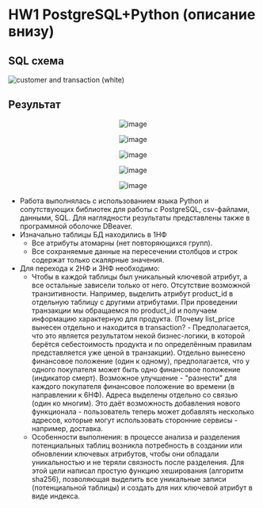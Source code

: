 # HW1 PostgreSQL+Python (описание внизу)
## SQL схема
![customer and transaction (white)](https://github.com/user-attachments/assets/494be466-2170-46e7-b804-f7594ca1a4f6)
## Результат
<p align="center">
  <img src="https://github.com/user-attachments/assets/20231fc9-426b-4bbc-88f4-020011f01a5c" alt="image">
</p>
<p align="center">
  <img src="https://github.com/user-attachments/assets/04a7e40a-32af-4f0e-a2dc-48aa2530c35f" alt="image">
</p>
<p align="center">
  <img src="https://github.com/user-attachments/assets/04a7e40a-32af-4f0e-a2dc-48aa2530c35f" alt="image">
</p>
<p align="center">
  <img src="https://github.com/user-attachments/assets/17399e6e-c125-4327-a3f6-80a921f98bcf" alt="image">
</p>
<p align="center">
  <img src="https://github.com/user-attachments/assets/ea55547f-bd11-42b3-b010-8de425829390" alt="image">
</p>

- Работа выполнялась с использованием языка Python и сопутствующих библиотек для работы с PostgreSQL, csv-файлами, данными, SQL. Для наглядности результаты представлены также в программной оболочке DBeaver.
- Изначально таблицы БД находились в 1НФ
  - Все атрибуты атомарны (нет повторяющихся групп).
  - Все сохраняемые данные на пересечении столбцов и строк содержат только скалярные значения.
- Для перехода к 2НФ и 3НФ необходимо:
  - Чтобы в каждой таблицы был уникальный ключевой атрибут, а все остальные зависели только от него. Отсутствие возможной транзитивности. Например, выделить атрибут product_id в отдельную таблицу с другими атрибутами. При проведении транзакции мы обращаемся по product_id и получаем информацию характерную для продукта. (Почему list_price вынесен отдельно и находится в transaction? - Предполагается, что это является результатом некой бизнес-логики, в которой берётся себестоимость продукта и по определённым правилам представляется уже ценой в транзакции). Отдельно вынесено финансовое положение (один к одному), предполагается, что у одного покупателя может быть одно финансовое положение (индикатор смерт). Возможное улучшение - "разнести" для каждого покупателя финансовое положение во времени (в направлении к 6НФ). Адреса выделены отдельно со связью (один ко многим). Это даёт возможность добавления нового функционала - пользователь теперь может добавлять несколько адресов, которые могут использовать сторонние сервисы - например, доставка.
  - Особенности выполнения: в процессе анализа и разделения потенциальных таблиц возникла потребность в создании или обновлении ключевых атрибутов, чтобы они обладали уникальностью и не теряли связность после разделения. Для этой цели написал простую функцию хеширования (алгоритм sha256), позволяющая выделить все уникальные записи (потенциальной таблицы) и создать для них ключевой атрибут в виде индекса.
